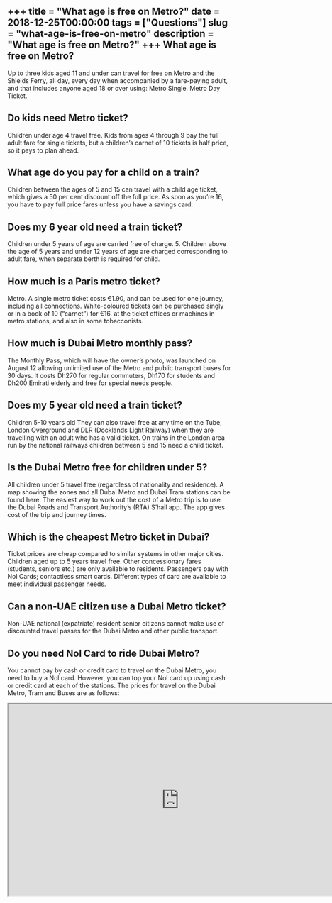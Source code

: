 +++
title = "What age is free on Metro?"
date = 2018-12-25T00:00:00
tags = ["Questions"]
slug = "what-age-is-free-on-metro"
description = "What age is free on Metro?"
+++
What age is free on Metro?
--------------------------

Up to three kids aged 11 and under can travel for free on Metro and the Shields Ferry, all day, every day when accompanied by a fare-paying adult, and that includes anyone aged 18 or over using: Metro Single. Metro Day Ticket.

Do kids need Metro ticket?
--------------------------

Children under age 4 travel free. Kids from ages 4 through 9 pay the full adult fare for single tickets, but a children’s carnet of 10 tickets is half price, so it pays to plan ahead.

What age do you pay for a child on a train?
-------------------------------------------

Children between the ages of 5 and 15 can travel with a child age ticket, which gives a 50 per cent discount off the full price. As soon as you’re 16, you have to pay full price fares unless you have a savings card.

Does my 6 year old need a train ticket?
---------------------------------------

Children under 5 years of age are carried free of charge. 5. Children above the age of 5 years and under 12 years of age are charged corresponding to adult fare, when separate berth is required for child.

How much is a Paris metro ticket?
---------------------------------

Metro. A single metro ticket costs €1.90, and can be used for one journey, including all connections. White-coloured tickets can be purchased singly or in a book of 10 (“carnet”) for €16, at the ticket offices or machines in metro stations, and also in some tobacconists.

How much is Dubai Metro monthly pass?
-------------------------------------

The Monthly Pass, which will have the owner’s photo, was launched on August 12 allowing unlimited use of the Metro and public transport buses for 30 days. It costs Dh270 for regular commuters, Dh170 for students and Dh200 Emirati elderly and free for special needs people.

Does my 5 year old need a train ticket?
---------------------------------------

Children 5-10 years old They can also travel free at any time on the Tube, London Overground and DLR (Docklands Light Railway) when they are travelling with an adult who has a valid ticket. On trains in the London area run by the national railways children between 5 and 15 need a child ticket.

Is the Dubai Metro free for children under 5?
---------------------------------------------

All children under 5 travel free (regardless of nationality and residence). A map showing the zones and all Dubai Metro and Dubai Tram stations can be found here. The easiest way to work out the cost of a Metro trip is to use the Dubai Roads and Transport Authority’s (RTA) S’hail app. The app gives cost of the trip and journey times.

Which is the cheapest Metro ticket in Dubai?
--------------------------------------------

Ticket prices are cheap compared to similar systems in other major cities. Children aged up to 5 years travel free. Other concessionary fares (students, seniors etc.) are only available to residents. Passengers pay with Nol Cards; contactless smart cards. Different types of card are available to meet individual passenger needs.

Can a non-UAE citizen use a Dubai Metro ticket?
-----------------------------------------------

Non-UAE national (expatriate) resident senior citizens cannot make use of discounted travel passes for the Dubai Metro and other public transport.

Do you need Nol Card to ride Dubai Metro?
-----------------------------------------

You cannot pay by cash or credit card to travel on the Dubai Metro, you need to buy a Nol card. However, you can top your Nol card up using cash or credit card at each of the stations. The prices for travel on the Dubai Metro, Tram and Buses are as follows:

<iframe allow="accelerometer; autoplay; clipboard-write; encrypted-media; gyroscope; picture-in-picture" allowfullscreen="" class="__youtube_prefs__  epyt-is-override  no-lazyload" data-no-lazy="1" data-origheight="433" data-origwidth="770" data-skipgform_ajax_framebjll="" height="433" id="_ytid_41821" loading="lazy" src="https://www.youtube.com/embed/RFZ8fgG5Glo?enablejsapi=1&autoplay=0&cc_load_policy=0&cc_lang_pref=&iv_load_policy=1&loop=0&modestbranding=0&rel=1&fs=1&playsinline=0&autohide=2&theme=dark&color=red&controls=1&" title="YouTube player" width="770"></iframe>
